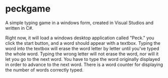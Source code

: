 # peckgame

A simple typing game in a windows form, created in Visual Studios and written in C#.

Right now, it will load a windows desktop application called "Peck."
you click the start button, and a word should appear with a textbox.
Typing the word into the textbox will erase the word letter by letter
until you've typed the whole word.
Typing the wrong letter will not erase the word, nor will it let you go to the next word.
You have to type the word originally displayed in order to advance to the next word.
There is a word counter for displaying the number of words correctly typed.
